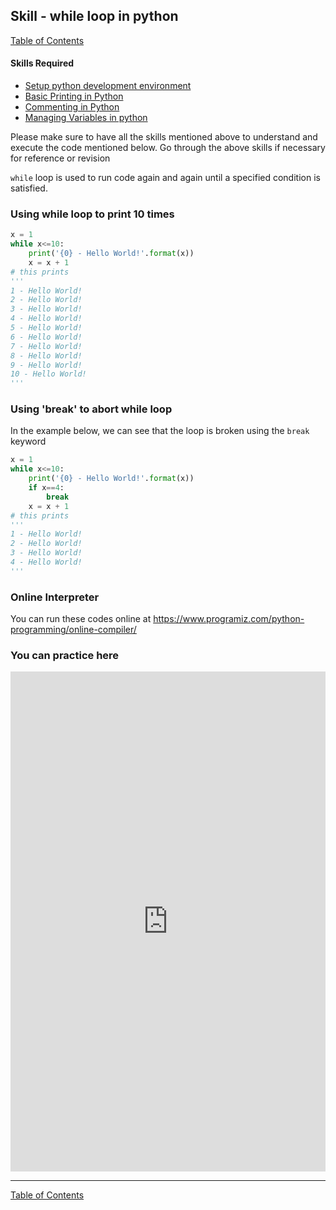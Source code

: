 
## Skill - while loop in python
[Table of Contents](https://nagasudhir.blogspot.com/2020/04/taming-python-table-of-contents.html)

#### Skills Required
* [Setup python development environment](https://nagasudhir.blogspot.com/2020/04/setup-python-development-environment_14.html)
* [Basic Printing in Python](https://nagasudhir.blogspot.com/2020/04/basic-printing-in-python.html)
* [Commenting in Python](https://nagasudhir.blogspot.com/2020/04/comments-in-python.html)
* [Managing Variables in python](https://nagasudhir.blogspot.com/2020/04/managing-variables-in-python.html)

Please make sure to have all the skills mentioned above to understand and execute the code mentioned below. Go through the above skills if necessary for reference or revision

`while` loop is used to run code again and again until a specified condition is satisfied. 

### Using while loop to print 10 times
```python
x = 1
while x<=10:
	print('{0} - Hello World!'.format(x))
	x = x + 1
# this prints
'''
1 - Hello World!
2 - Hello World!
3 - Hello World!
4 - Hello World!
5 - Hello World!
6 - Hello World!
7 - Hello World!
8 - Hello World!
9 - Hello World!
10 - Hello World!
'''
```
### Using 'break' to abort while loop
In the example below, we can see that the loop is broken using the `break` keyword
```python
x = 1
while x<=10:
	print('{0} - Hello World!'.format(x))
	if x==4:
		break
	x = x + 1
# this prints
'''
1 - Hello World!
2 - Hello World!
3 - Hello World!
4 - Hello World!
'''
```

### Online Interpreter
You can run these codes online at https://www.programiz.com/python-programming/online-compiler/

### You can practice here
<iframe height="800px" width="100%" src="https://repl.it/repls/IndelibleFineExperiment?lite=true" scrolling="no" frameborder="no" allowtransparency="true" allowfullscreen="true" sandbox="allow-forms allow-pointer-lock allow-popups allow-same-origin allow-scripts allow-modals"></iframe>

<hr/>

[Table of Contents](https://nagasudhir.blogspot.com/2020/04/taming-python-table-of-contents.html)


<!--stackedit_data:
eyJwcm9wZXJ0aWVzIjoidGl0bGU6IFdoaWxlIGxvb3AgaW4gcH
l0aG9uXG5hdXRob3I6IE5hZ2FzdWRoaXIgUHVsbGFcbnRhZ3M6
ICdsZWFybmluZywgcHl0aG9uLCB0YW1pbmdfcHl0aG9uX3NraW
xsJ1xuY2F0ZWdvcmllczogdGFtaW5nX3B5dGhvbl9za2lsbFxu
ZGF0ZTogJzIwMjAtMDUtMDMnXG4iLCJoaXN0b3J5IjpbMTY4OD
U0MDE2NSwxMzE0ODA5MDM2XX0=
-->